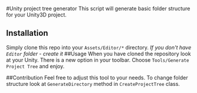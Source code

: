 #Unity project tree generator
This script will generate basic folder structure for your Unity3D project.

## Installation  
Simply clone this repo into your `Assets/Editor/*` directory.
_If you don't have `Editor` folder - create it_
##Usage
When you have cloned the repository look at your Unity. There is a new option in your  toolbar.
Choose `Tools/Generate Project Tree` and enjoy.

##Contribution
Feel free to adjust this tool to your needs.
To change folder structure look at `GenerateDirectory` method in `CreateProjectTree` class.
